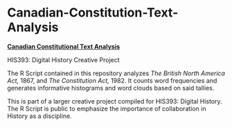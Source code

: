 # Canadian-Constitution-Text-Analysis
<h><b><u>Canadian Constitutional Text Analysis</h></b></u>
<p>
HIS393: Digital History Creative Project
  </p>
  <p>
  The R Script contained in this repository analyzes <i> The British North America Act, </i> 1867, and <i> The Constitution Act, </i> 1982. It counts word frequencies and generates informative histograms and word clouds based on said tallies. </p>
  <p>
  This is part of a larger creative project compiled for HIS393: Digital History. The R Script is public to emphasize the importance of collaboration in History as a discipline. </p>
